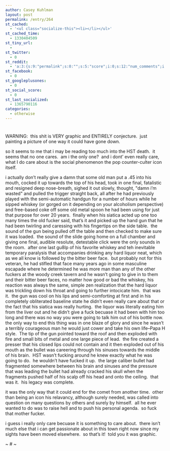 ```yaml
---
author: Casey Kuhlman
layout: post
permalink: /entry/264
st_cached:
  - '<ul class="socialize-this"><li></li></ul>'
st_cached_time:
  - 1330404509
st_tiny_url:
  - 
st_twitter:
  - 0
st_reddit:
  - 'a:3:{s:9:"permalink";s:0:"";s:5:"score";i:0;s:12:"num_comments";i:0;}'
st_facebook:
  - 0
st_googleplusones:
  - 0
st_social_score:
  - 0
st_last_socialized:
  - 1365790116
categories:
  - otherwise
---
```

# 

WARNING:  this shit is VERY graphic and ENTIRELY conjecture.  just painting a picture of one way it could have gone down.

so it seems to me that i may be reading too much into the HST death.  it seems that no one cares.  am i the only one?  and i dont’ even really care, what I do care about is the social phenomenon the pop counter-culter icon itself.  

i actually don’t really give a damn that some old man put a .45 into his mouth, cocked it up towards the top of his head, took in one final, fatalistic and resigned deep nose-breath, sighed it out slowly, thought, "damn i’m wasted" and pulled the trigger straight back, all after he had previously played with the semi-automatic handgun for a number of hours while he sipped whiskey (or gorged on it depending on your alcoholism perspective) and free-based coke off some old metal spoon he had been using for just that purpose for over 20 years.  finally when his siatica acted up one too many times the old fucker said, that’s it and picked up the hand gun that he had been twirling and caressing with his fingertips on the side table.  the sound of the gun being pulled off the table and then checked to make sure it was loaded.  the sound of the slide going home on a full chamber and giving one final, audible resolute, detestable click were the only sounds in the room.  after one last gu8lp of his favorite whiskey and teh inevitable temporary paralysis that accompanies drinking any hard liquor neat, which as we all know is followed by the bitter beer face.  but probably not for this veteran, he had stifled that face many years ago in some masculine escapade where he determined he was more man than any of the other fuckers at the woody creek tavern and he wasn’t going to give in to them and their bitter beer faces, no matter how good or bad the whiskey, his reaction was always the same, simple zen realization that the hard liquor was trickling down his throat and going to further intocicate him.  that was it.  the gun was cool on his lips and semi-comforting at first and in his completely obliterated baseline state he didn’t even really care about that or the fact that his siatica was really hurting.  the liquor was literally eating him from the liver out and he didn’t give a fuck becuase it had been with him too long and there was no way you were going to talk him out of his bottle now.  the only way to end this thing was in one blaze of glory and since he wasn’t a terribly courageous man he would just cower and take his own life–Papa H style.  The tip of the gun pointed toward the roof and then exploded with fire and small bits of metal and one large piece of lead.  the fire created a presser that his closed lips could not contain and it then exploded out of his mouth as the bullet was careering through his sinuses towards the middle of his brain.  HST wasn’t fucking around he knew exactly what he was going to do.  he wouldn’t have fucked it up.  the large caliber bullet had fragmented somewhere between his brain and sinuses and the pressure that was leading the bullet had already cracked his skull when the fragments pushed half of his scalp off his head and onto the ceiling.  that was it.  his legacy was complete.  

it was the only way that it could end for the comet from another time.  other than being an icon his relavancy, although surely needed, was called into question on many questions by others and surely by himself.  all he ever wanted to do was to raise hell and to push his personal agenda.  so fuck that mother fucker.

i guess i really only care becuase it is something to care about.  there isn’t much else that i can get passionate about in this town right now since my sights have been moved elsewhere.  so that’s it!  told you it was graphic.

~ # ~
